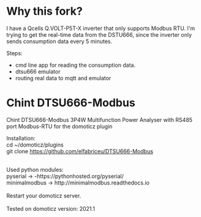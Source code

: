 # Why this fork?
I have a Qcells Q.VOLT-P5T-X inverter that only supports Modbus RTU. I'm trying to get the real-time data from the DSTU666, since the inverter only sends consumption data every 5 minutes.

Steps:
- cmd line app for reading the consumption data.
- dtsu666 emulator
- routing real data to mqtt and emulator


# Chint DTSU666-Modbus
Chint DTSU666-Modbus 3P4W Multifunction Power Analyser with RS485 port Modbus-RTU for the domoticz plugin

Installation: <br>
cd ~/domoticz/plugins<br>
git clone https://github.com/elfabriceu/DTSU666-Modbus <br>

<br>
Used python modules: <br>
pyserial -> -https://pythonhosted.org/pyserial/ <br>
minimalmodbus -> http://minimalmodbus.readthedocs.io<br>
<br>
Restart your domoticz server.
<br>
<br>
Tested on domoticz version: 2021.1

